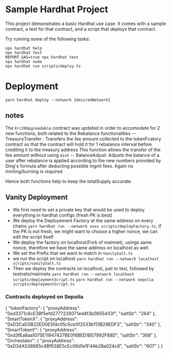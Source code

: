 # Sample Hardhat Project

This project demonstrates a basic Hardhat use case. It comes with a sample contract, a test for that contract, and a script that deploys that contract.

Try running some of the following tasks:

```shell
npx hardhat help
npx hardhat test
REPORT_GAS=true npx hardhat test
npx hardhat node
npx hardhat run scripts/deploy.ts
```

# Deployment

`yarn hardhat deploy --network {desiredNetwork}`


## notes
The `Erc20Upgreadable` contract was updated in order to accomodate for 2 new functions, both related to the
Rebalance functionalities
--  TreasuryTransfer : Transfers the fee amount collected to the tokenFcatory contract so that the contract will hold it for 1 rebalance interval before crediting it to the treasury address
This function allows the transfer of the fee amount without using `mint`
-- BalanceAdjust: Adjusts the balance of a user after rebalance is applied according to the new numbers provided by Ding's formula after deducting possible mgmt fees. Again no minting/burning is
required

Hence both functions help to keep the totalSupply accurate.


## Vanity Deployment

- We first need to set a private key that would be used to deploy everything in hardhat configs (fresh PK is best)
- We deploy the Deployement Factory at the same address on every chains
`yarn hardhat run --network xxxx scripts/deployFactory.ts`, if the PK is not fresh, we might want to choose a higher nonce, we can edit the script itself
- We deploy the factory on localhost(Fork of mainnet), usings same nonce, therefore we have the same address on localhost as well.
- We set the Prefix that we want to match in `VanitySalt.ts`
- we run the script on localhost `yarn hardhat run --network localhost scripts/vanitySalt.ts `
- Then we deploy the contracts on localhost, just to test, followed by testnets/mainnets
` yarn hardhat run --network localhost scripts/deploymentScript.ts `
` yarn hardhat run --network sepolia scripts/deploymentScript.ts `
### Contracts deployed on Sepolia 
{
  "tokenFactory": {
    "proxyAddress": "0xd3371c8cE3Bf5efd2777226071ed4f3b0655d33f",
    "saltStr": "264"
  },
  "SmartTokenX": {
    "proxyAddress": "0xD3CaD0B22ED0E5fdc05c5cb5f2533b113B29EDF3",
    "saltStr": "340"
  },
  "SmartTokenY": {
    "proxyAddress": "0xd3fEa8aa1075E11947427BE0f6BED1B57992F88D",
    "saltStr": "368"
  },
  "Orchestator": {
    "proxyAddress": "0xD34A536885c4Bf938E5cEc06d1e1F4Ab28a024c9",
    "saltStr": "607"
  }
}
